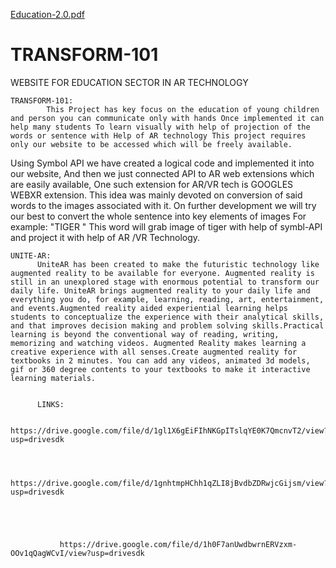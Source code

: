 [Education-2.0.pdf](https://github.com/Gitesh445/TRANSFORM-101/files/7084494/Education-2.0.pdf)
# TRANSFORM-101
WEBSITE FOR EDUCATION SECTOR IN AR TECHNOLOGY


    TRANSFORM-101:   
            This Project has key focus on the education of young children and person you can communicate only with hands Once implemented it can help many students To learn visually with help of projection of the words or sentence with Help of AR technology This project requires only our website to be accessed which will be freely available.

   Using Symbol API we have created a logical code and implemented it into our website, And then we just  connected API to AR web extensions which are easily available, One such extension for AR/VR tech is GOOGLES WEBXR extension. This idea was mainly devoted on conversion of said words to the images associated with it. On further development we will try our best to convert the whole sentence into key elements of images For example: "TIGER " This word will grab image of tiger with help of symbl-API and project it with help of AR /VR Technology.
   
   
    UNITE-AR:
          UniteAR has been created to make the futuristic technology like augmented reality to be available for everyone. Augmented reality is still in an unexplored stage with enormous potential to transform our daily life. UniteAR brings augmented reality to your daily life and everything you do, for example, learning, reading, art, entertainment, and events.Augmented reality aided experiential learning helps students to conceptualize the experience with their analytical skills, and that improves decision making and problem solving skills.Practical learning is beyond the conventional way of reading, writing, memorizing and watching videos. Augmented Reality makes learning a creative experience with all senses.Create augmented reality for textbooks in 2 minutes. You can add any videos, animated 3d models, gif or 360 degree contents to your textbooks to make it interactive learning materials.
          
          
          LINKS:
          
               https://drive.google.com/file/d/1gl1X6gEiFIhNKGpITslqYE0K7QmcnvT2/view?usp=drivesdk
               
               
               
               https://drive.google.com/file/d/1gnhtmpHChh1qZLI8jBvdbZDRwjcGijsm/view?usp=drivesdk
               
               
               
               
               
               https://drive.google.com/file/d/1h0F7anUwdbwrnERVzxm-OOv1qQagWCvI/view?usp=drivesdk
